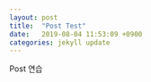 ```yaml
---
layout: post
title:  "Post Test"
date:   2019-08-04 11:53:09 +0900
categories: jekyll update
---
```

Post 연습

